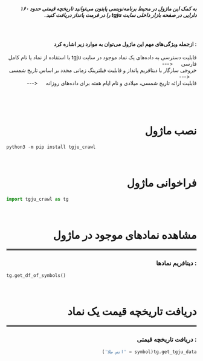 <div dir="rtl" align="right">

##### به کمک این ماژول در محیط برنامه‌نویسی پایتون می‌توانید تاریخچه قیمتی حدود ۱۶۰ دارایی در صفحه بازار داخلی سایت tgju را در فرمت پانداز دریافت کنید.

<p>&nbsp;</p>



#### : ازجمله ویژگی‌های مهم این ماژول می‌توان به موارد زیر اشاره کرد
 
قابلیت دسترسی به داده‌های یک نماد موجود در سایت tgju با استفاده از نماد يا نام کامل فارسی  &emsp; <--- &emsp;  <br />
خروجی سازگار با دیتافریم پانداز و قابلیت فیلترینگ زمانی مجدد بر اساس تاریخ شمسی  &emsp; <--- &emsp;  <br />
قابلیت ارائه تاریخ شمسی، میلادی و نام ایام هفته برای داده‌های روزانه  &emsp; <--- &emsp;  <br />
</div>
<p>&nbsp;</p>
<p>&nbsp;</p>

<div dir="rtl" align="right">

# نصب ماژول

</div>

```python
python3 -m pip install tgju_crawl
```


<p>&nbsp;</p>

<div dir="rtl" align="right">

# فراخوانی ماژول


</div>


```python
import tgju_crawl as tg
```

<p>&nbsp;</p>

<div dir="rtl" align="right">

# مشاهده نمادهای موجود در ماژول
<hr style="border:2px solid gray"> </hr>


### : دیتافریم نمادها

</div>

```python
tg.get_df_of_symbols()
```


<div dir="rtl" align="right">

<p>&nbsp;</p>

<div dir="rtl" align="right">

# دریافت تاریخچه قیمت یک نماد
<hr style="border:2px solid gray"> </hr>


### : دریافت تاریخچه قیمتی

</div>

```python
tg.get_tgju_data(symbol = 'انس طلا')
```